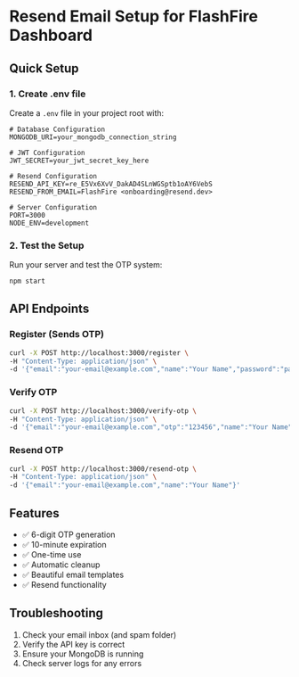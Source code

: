 # Resend Email Setup for FlashFire Dashboard

## Quick Setup

### 1. Create .env file
Create a `.env` file in your project root with:

```env
# Database Configuration
MONGODB_URI=your_mongodb_connection_string

# JWT Configuration
JWT_SECRET=your_jwt_secret_key_here

# Resend Configuration
RESEND_API_KEY=re_E5Vx6XvV_DakAD4SLnWGSptb1oAY6VebS
RESEND_FROM_EMAIL=FlashFire <onboarding@resend.dev>

# Server Configuration
PORT=3000
NODE_ENV=development
```

### 2. Test the Setup
Run your server and test the OTP system:

```bash
npm start
```

## API Endpoints

### Register (Sends OTP)
```bash
curl -X POST http://localhost:3000/register \
-H "Content-Type: application/json" \
-d '{"email":"your-email@example.com","name":"Your Name","password":"password123"}'
```

### Verify OTP
```bash
curl -X POST http://localhost:3000/verify-otp \
-H "Content-Type: application/json" \
-d '{"email":"your-email@example.com","otp":"123456","name":"Your Name","password":"password123"}'
```

### Resend OTP
```bash
curl -X POST http://localhost:3000/resend-otp \
-H "Content-Type: application/json" \
-d '{"email":"your-email@example.com","name":"Your Name"}'
```

## Features
- ✅ 6-digit OTP generation
- ✅ 10-minute expiration
- ✅ One-time use
- ✅ Automatic cleanup
- ✅ Beautiful email templates
- ✅ Resend functionality

## Troubleshooting
1. Check your email inbox (and spam folder)
2. Verify the API key is correct
3. Ensure your MongoDB is running
4. Check server logs for any errors



